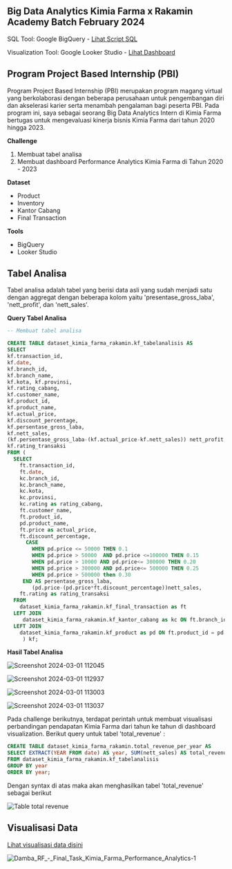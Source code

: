**Big Data Analytics Kimia Farma x Rakamin Academy Batch February 2024**
---
SQL Tool: Google BigQuery - [Lihat Script SQL](https://github.com/dambarizki28/final-task-kimia-farma-bda/blob/main/query-final-task.sql.txt)

Visualization Tool: Google Looker Studio - [Lihat Dashboard](https://lookerstudio.google.com/reporting/9cb4a9bc-55f8-4d86-8017-e49f75694159)


**Program Project Based Internship (PBI)**
---
Program Project Based Internship (PBI) merupakan program magang virtual yang berkolaborasi dengan beberapa perusahaan untuk pengembangan diri dan akselerasi karier serta menambah pengalaman bagi peserta PBI. Pada program ini, saya sebagai seorang Big Data Analytics Intern di Kimia Farma bertugas untuk mengevaluasi kinerja bisnis Kimia Farma dari tahun 2020 hingga 2023.

**Challenge**
1. Membuat tabel analisa
2. Membuat dashboard Performance Analytics Kimia Farma di Tahun 2020 - 2023

**Dataset**
- Product
- Inventory
- Kantor Cabang
- Final Transaction

**Tools**
- BigQuery
- Looker Studio


**Tabel Analisa**
---
Tabel analisa adalah tabel yang berisi data asli yang sudah menjadi satu dengan aggregat dengan beberapa kolom yaitu 'presentase_gross_laba', 'nett_profit', dan 'nett_sales'. 

**Query Tabel Analisa**


```sql
-- Membuat tabel analisa

CREATE TABLE dataset_kimia_farma_rakamin.kf_tabelanalisis AS
SELECT
kf.transaction_id,
kf.date, 
kf.branch_id, 
kf.branch_name, 
kf.kota, kf.provinsi, 
kf.rating_cabang, 
kf.customer_name, 
kf.product_id, 
kf.product_name, 
kf.actual_price, 
kf.discount_percentage,
kf.persentase_gross_laba,
kf.nett_sales,
(kf.persentase_gross_laba-(kf.actual_price-kf.nett_sales)) nett_profit, 
kf.rating_transaksi
FROM ( 
  SELECT
    ft.transaction_id,
    ft.date,
    kc.branch_id,
    kc.branch_name,
    kc.kota,
    kc.provinsi,
    kc.rating as rating_cabang,
    ft.customer_name,
    ft.product_id,
    pd.product_name,
    ft.price as actual_price,
    ft.discount_percentage,
      CASE
        WHEN pd.price <= 50000 THEN 0.1
        WHEN pd.price > 50000  AND pd.price <=100000 THEN 0.15
        WHEN pd.price > 10000 AND pd.price<= 300000 THEN 0.20
        WHEN pd.price > 300000 AND pd.price<= 500000 THEN 0.25
        WHEN pd.price > 500000 then 0.30
     END AS persentase_gross_laba,
        (pd.price-(pd.price*ft.discount_percentage))nett_sales,
    ft.rating as rating_transaksi
  FROM
    dataset_kimia_farma_rakamin.kf_final_transaction as ft
  LEFT JOIN
     dataset_kimia_farma_rakamin.kf_kantor_cabang as kc ON ft.branch_id = kc.branch_id
  LEFT JOIN
    dataset_kimia_farma_rakamin.kf_product as pd ON ft.product_id = pd.product_id
     ) kf;
```

**Hasil Tabel Analisa**

![Screenshot 2024-03-01 112045](https://github.com/dambarizki28/final-task-kimia-farma-bda/assets/161567903/65ca036d-b27a-4375-924f-57c36336cf14)

![Screenshot 2024-03-01 112937](https://github.com/dambarizki28/final-task-kimia-farma-bda/assets/161567903/86f5607e-165a-4f6e-aadf-acec54ef904b)

![Screenshot 2024-03-01 113003](https://github.com/dambarizki28/final-task-kimia-farma-bda/assets/161567903/789c516f-9c71-4c1b-b08f-74ca826d1907)

![Screenshot 2024-03-01 113037](https://github.com/dambarizki28/final-task-kimia-farma-bda/assets/161567903/f2e9c40b-f259-4083-9efd-6a7164ecb60a)

Pada challenge berikutnya, terdapat perintah untuk membuat visualisasi perbandingan pendapatan Kimia Farma dari tahun ke tahun di dashboard visualization. Berikut query untuk tabel 'total_revenue' :
```sql
CREATE TABLE dataset_kimia_farma_rakamin.total_revenue_per_year AS
SELECT EXTRACT(YEAR FROM date) AS year, SUM(nett_sales) AS total_revenue
FROM dataset_kimia_farma_rakamin.kf_tabelanalisis
GROUP BY year
ORDER BY year;
```

Dengan syntax di atas maka akan menghasilkan tabel 'total_revenue' sebagai berikut

![Table total revenue](https://github.com/dambarizki28/final-task-kimia-farma-bda/assets/161567903/b8a93733-ea17-4662-84b0-a8c0a7432596)



Visualisasi Data
---

[Lihat visualisasi data disini](https://lookerstudio.google.com/reporting/9cb4a9bc-55f8-4d86-8017-e49f75694159)

![Damba_RF_-_Final_Task_Kimia_Farma_Performance_Analytics-1](https://github.com/dambarizki28/final-task-kimia-farma-bda/assets/161567903/cc17accd-fa4e-4b36-a9e9-f3692d181125)
